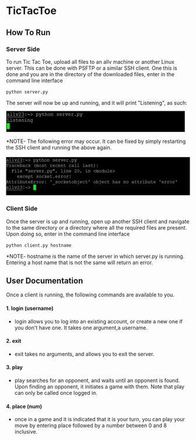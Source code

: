 # TicTacToe

## How To Run

### Server Side

To run Tic Tac Toe, upload all files to an allv machine or another Linux server. This can be done with PSFTP or a similar SSH client.
One this is done and you are in the directory of the downloaded files, enter in the command line interface
```
python server.py
```

The server will now be up and running, and it will print "Listening", as such:

![img2](https://github.com/Mavinkea/TicTacToe/blob/master/images/img2.JPG)

*NOTE- The following error may occur. It can be fixed by simply restarting the SSH client and running the above again.

![img1](https://github.com/Mavinkea/TicTacToe/blob/master/images/img1.JPG)

### Client Side

Once the server is up and running, open up another SSH client and navigate to the same directory or a directory where all the required
files are present. Upon doing so, enter in the command line interface
```
python client.py hostname
```
*NOTE- hostname is the name of the server in which server.py is running. Entering a host name that is not the same will return an
error.

## User Documentation

Once a client is running, the following commands are available to you.

#### 1. login (username)
  * login allows you to log into an existing account, or create a new one if you don't have one. It takes one argument,a username.

#### 2. exit 
  * exit takes no arguments, and allows you to exit the server.

#### 3. play
  * play searches for an opponent, and waits until an opponent is found. Upon finding an opponent, it initiates a game with them.
  Note that play can only be called once logged in.

#### 4. place (num)
  * once in a game and it is indicated that it is your turn, you can play your move by entering place followed by a number
  between 0 and 8 inclusive. 


